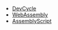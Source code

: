 - [DevCycle](https://devcycle.com)
- [WebAssembly](https://webassembly.org)
- [AssemblyScript](https://www.assemblyscript.org)